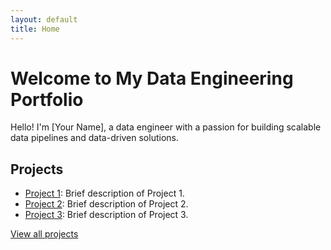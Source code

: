 ```yaml
---
layout: default
title: Home
---
```


# Welcome to My Data Engineering Portfolio

Hello! I'm [Your Name], a data engineer with a passion for building scalable data pipelines and data-driven solutions.

## Projects

- [Project 1](projects#project1): Brief description of Project 1.
- [Project 2](projects#project2): Brief description of Project 2.
- [Project 3](projects#project3): Brief description of Project 3.

[View all projects](projects)
